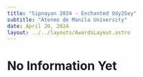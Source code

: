 ```yaml
---
title: "Sipnayan 2024 - Enchanted Ody25ey"
subtitle: "Ateneo de Manila University"
date: April 20, 2024
layout: ../../layouts/AwardsLayout.astro
---
```


# No Information Yet
